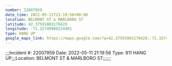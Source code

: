 ```yaml
---
number: 22007959
date_time: 2022-05-11T21:19:56+00:00
location: BELMONT ST & MARLBORO ST
latitude: 42.37591003178429
longitude: -71.15749989224481
type: HANG UP
google_maps_link: https://maps.google.com/?q=42.37591003178429,-71.15749989224481
---
```


;;;Incident #: 22007959  Date: 2022-05-11 21:19:56   Type: 911 HANG UP;;;Location: BELMONT ST & MARLBORO ST;;;;;;
